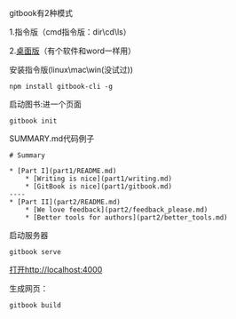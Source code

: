 gitbook有2种模式

1.指令版（cmd指令版：dir\cd\ls）

2.[桌面版](https://www.gitbook.com/editor)（有个软件和word一样用）

安装指令版(linux\mac\win(没试过))

```
npm install gitbook-cli -g
```

启动图书:进一个页面
```
gitbook init
```
SUMMARY.md代码例子
```
# Summary

* [Part I](part1/README.md)
    * [Writing is nice](part1/writing.md)
    * [GitBook is nice](part1/gitbook.md)
----
* [Part II](part2/README.md)
    * [We love feedback](part2/feedback_please.md)
    * [Better tools for authors](part2/better_tools.md)
```

启动服务器
```
gitbook serve
```
[打开http://localhost:4000](http://localhost:4000)

生成网页：
```
gitbook build
```
